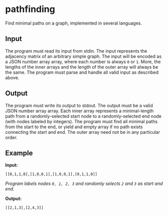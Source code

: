 # pathfinding

Find minimal paths on a graph, implemented in several languages.

## Input

The program must read its input from stdin.
The input represents the adjacency matrix of an arbitrary simple graph.
The input will be encoded as a JSON number array array, where each number is always `0` or `1`.
More, the lengths of the inner arrays and the length of the outer array will always be the same.
The program must parse and handle all valid input as described above.

## Output

The program must write its output to stdout.
The output must be a valid JSON number array array.
Each inner array represents a minimal-length path from a randomly-selected start node to a randomly-selected end node (with nodes labeled by integers).
The program must find all minimal paths from the start to the end, or yield and empty array if no path exists connecting the start and end.
The outer array need not be in any particular order.

## Example

**Input:**

```
[[0,1,1,0],[1,0,0,1],[1,0,0,1],[0,1,1,0]]
```

_Program labels nodes `0, 1, 2, 3` and randomly selects `2` and `3` as start and end._

**Output:**

`[[2,1,3],[2,4,3]]`
